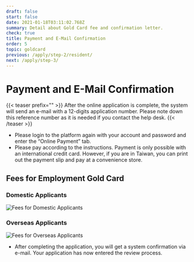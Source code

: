 ```yaml
---
draft: false
start: false
date: 2021-01-18T03:11:02.768Z
summary: Detail about Gold Card fee and confirmation letter.
check: true
title: Payment and E-Mail Confirmation
order: 5
topic: goldcard
previous: /apply/step-2/resident/
next: /apply/step-3/
---
```

# Payment and E-Mail Confirmation

{{< teaser prefix="" >}}
After the online application is complete, the system will send an e-mail with a 12-digits application number. Please note down this reference number as it is needed if you contact the help desk.
{{< /teaser >}}

* Please login to the platform again with your account and password and enter the “Online Payment” tab.
* Please pay according to the instructions. Payment is only possible with an international credit card. However, if you are in Taiwan, you can print out the payment slip and pay at a convenience store.

## Fees for Employment Gold Card

### Domestic Applicants

![Fees for Domestic Applicants](/cms-uploads/goldcardfee-04.png)

### Overseas Applicants

![Fees for Overseas Applicants](/cms-uploads/goldcardfee-03.png)

* After completing the application, you will get a system confirmation via e-mail. Your application has now entered the review process.
